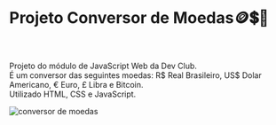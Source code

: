 <h1>Projeto Conversor de Moedas🪙💲🐖 </h1>
<br>
<p>Projeto do módulo de JavaScript Web da Dev Club.
  <br>
  É um conversor das seguintes moedas: R$ Real Brasileiro, US$ Dolar Americano, € Euro, £ Libra e Bitcoin.
  <br>
  Utilizado HTML, CSS e JavaScript. 
  <br>
</p>


![conversor de moedas](https://github.com/mariadeb28/Projeto-JS/assets/157326261/de85d01f-597b-402c-8281-d65c514db9de)

